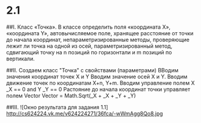 # 2.1

##I. 
Класс «Точка». В классе определить поля «координата X», «координата Y»,
автовычисляемое поле, хранящее расстояние от точки до начала координат,
непараметризированные методы, проверяющие лежит ли точка на одной из осей,
параметризированный метод, сдвигающий точку на n позиций по горизонтали и
m позиций по вертикали. 

##II.
Создаем класс "Точка" с свойствами (параметрами) ВВодим значения координат точек X и Y
Вводим значение осей X и Y. Вводим движение точек по координатам X+n, Y+m. Вводим управление полем X _X == 0 and Y _Y == 0
Растояние до начала координат точки управляет полем Vector Vector = Math.Sqrt(_X + _X + _Y + _Y)

##III.
![Окно результата для задания 1.1]
http://cs624224.vk.me/v624224271/36fca/-wWmAgg8Qo8.jpg
